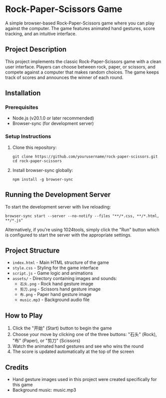 # Rock-Paper-Scissors Game

A simple browser-based Rock-Paper-Scissors game where you can play against the computer. The game features animated hand gestures, score tracking, and an intuitive interface.

## Project Description

This project implements the classic Rock-Paper-Scissors game with a clean user interface. Players can choose between rock, paper, or scissors, and compete against a computer that makes random choices. The game keeps track of scores and announces the winner of each round.

## Installation

### Prerequisites

- Node.js (v20.1.0 or later recommended)
- Browser-sync (for development server)

### Setup Instructions

1. Clone this repository:
   ```
   git clone https://github.com/yourusername/rock-paper-scissors.git
   cd rock-paper-scissors
   ```

2. Install browser-sync globally:
   ```
   npm install -g browser-sync
   ```

## Running the Development Server

To start the development server with live reloading:

```
browser-sync start --server --no-notify --files "**/*.css, **/*.html, **/*.js"
```

Alternatively, if you're using 1024tools, simply click the "Run" button which is configured to start the server with the appropriate settings.

## Project Structure

- `index.html` - Main HTML structure of the game
- `style.css` - Styling for the game interface
- `script.js` - Game logic and animations
- `assets/` - Directory containing images and sounds:
  - `石头.png` - Rock hand gesture image
  - `剪刀.png` - Scissors hand gesture image
  - `布.png` - Paper hand gesture image
  - `music.mp3` - Background audio file

## How to Play

1. Click the "开始" (Start) button to begin the game
2. Choose your move by clicking one of the three buttons: "石头" (Rock), "布" (Paper), or "剪刀" (Scissors)
3. Watch the animated hand gestures and see who wins the round
4. The score is updated automatically at the top of the screen

## Credits

- Hand gesture images used in this project were created specifically for this game
- Background music: music.mp3